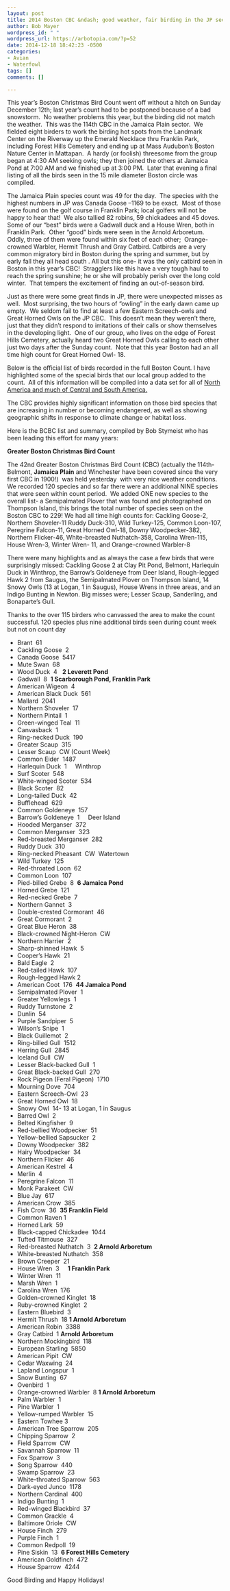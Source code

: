 ```yaml
---
layout: post
title: 2014 Boston CBC &ndash; good weather, fair birding in the JP sector
author: Bob Mayer
wordpress_id: " "
wordpress_url: https://arbotopia.com/?p=52
date: 2014-12-18 18:42:23 -0500
categories:
- Avian
- Waterfowl
tags: []
comments: []

---
```

This year’s Boston Christmas Bird Count went off without a hitch on Sunday December 12th; last year’s count had to be postponed because of a bad snowstorm.  No weather problems this year, but the birding did not match the weather.  This was the 114th CBC in the Jamaica Plain sector.  We fielded eight birders to work the birding hot spots from the Landmark Center on the Riverway up the Emerald Necklace thru Franklin Park, including Forest Hills Cemetery and ending up at Mass Audubon’s Boston Nature Center in Mattapan.  A hardy (or foolish) threesome from the group began at 4:30 AM seeking owls; they then joined the others at Jamaica Pond at 7:00 AM and we finished up at 3:00 PM.  Later that evening a final listing of all the birds seen in the 15 mile diameter Boston circle was compiled.

The Jamaica Plain species count was 49 for the day.  The species with the highest numbers in JP was Canada Goose –1169 to be exact.  Most of those were found on the golf course in Franklin Park; local golfers will not be happy to hear that!  We also tallied 82 robins, 59 chickadees and 45 doves.  Some of our “best” birds were a Gadwall duck and a House Wren, both in Franklin Park.  Other “good” birds were seen in the Arnold Arboretum.  Oddly, three of them were found within six feet of each other;  Orange-crowned Warbler, Hermit Thrush and Gray Catbird. Catbirds are a very common migratory bird in Boston during the spring and summer, but by early fall they all head south . All but this one- it was the only catbird seen in Boston in this year’s CBC!  Stragglers like this have a very tough haul to reach the spring sunshine; he or she will probably perish over the long cold winter.  That tempers the excitement of finding an out-of-season bird.

Just as there were some great finds in JP, there were unexpected misses as well.  Most surprising, the two hours of “owling” in the early dawn came up empty.  We seldom fail to find at least a few Eastern Screech-owls and Great Horned Owls on the JP CBC.  This doesn’t mean they weren’t there, just that they didn’t respond to imitations of their calls or show themselves in the developing light.  One of our group, who lives on the edge of Forest Hills Cemetery, actually heard two Great Horned Owls calling to each other just two days after the Sunday count.  Note that this year Boston had an all time high count for Great Horned Owl- 18.

Below is the official list of birds recorded in the full Boston Count. I have highlighted some of the special birds that our local group added to the count.  All of this information will be compiled into a data set for all of [North America and much of Central and South America.](http://birds.audubon.org/american-birds-annual-summary-christmas-bird-count)

The CBC provides highly significant information on those bird species that are increasing in number or becoming endangered, as well as showing geographic shifts in response to climate change or habitat loss.

Here is the BCBC list and summary, compiled by Bob Stymeist who has been leading this effort for many years:

**Greater Boston Christmas Bird Count**

The 42nd Greater Boston Christmas Bird Count (CBC) (actually the 114th- Belmont, **Jamaica Plain** and Winchester have been covered since the very first CBC in 1900!)  was held yesterday  with very nice weather conditions. We recorded 120 species and so far there were an additional NINE species that were seen within count period.  We added ONE new species to the overall list- a Semipalmated Plover that was found and photographed on Thompson Island, this brings the total number of species seen on the Boston CBC to 229!
We had all time high counts for: Cackling Goose-2, Northern Shoveler-11 Ruddy Duck-310, Wild Turkey-125, Common Loon-107, Peregrine Falcon-11, Great Horned Owl-18, Downy Woodpecker-382, Northern Flicker-46, White-breasted Nuthatch-358, Carolina Wren-115, House Wren-3, Winter Wren- 11, and Orange-crowned Warbler-8

There were many highlights and as always the case a few birds that were surprisingly missed: Cackling Goose 2 at Clay Pit Pond, Belmont, Harlequin Duck in Winthrop, the Barrow’s Goldeneye from Deer Island, Rough-legged Hawk 2 from Saugus, the Semipalmated Plover on Thompson Island, 14 Snowy Owls (13 at Logan, 1 in Saugus), House Wrens in three areas, and an Indigo Bunting in Newton. Big misses were; Lesser Scaup, Sanderling, and Bonaparte’s Gull.

Thanks to the over 115 birders who canvassed the area to make the count successful. 120 species plus nine additional birds seen during count week but not on count day

* Brant  61
* Cackling Goose  2
* Canada Goose  5417
* Mute Swan  68
* Wood Duck  4   **2 Leverett Pond**
* Gadwall  8  **1 Scarborough Pond, Franklin Park**
* American Wigeon  4
* American Black Duck  561
* Mallard  2041
* Northern Shoveler  17
* Northern Pintail  1
* Green-winged Teal  11
* Canvasback  1
* Ring-necked Duck  190
* Greater Scaup  315
* Lesser Scaup  CW (Count Week)
* Common Eider  1487
* Harlequin Duck  1     Winthrop
* Surf Scoter  548
* White-winged Scoter  534
* Black Scoter  82
* Long-tailed Duck  42
* Bufflehead  629
* Common Goldeneye  157
* Barrow’s Goldeneye  1     Deer Island
* Hooded Merganser  372
* Common Merganser  323
* Red-breasted Merganser  282
* Ruddy Duck  310
* Ring-necked Pheasant  CW  Watertown
* Wild Turkey  125
* Red-throated Loon  62
* Common Loon  107
* Pied-billed Grebe  8  **6 Jamaica Pond**
* Horned Grebe  121
* Red-necked Grebe  7
* Northern Gannet  3
* Double-crested Cormorant  46
* Great Cormorant  2
* Great Blue Heron  38
* Black-crowned Night-Heron  CW
* Northern Harrier  2
* Sharp-shinned Hawk  5
* Cooper’s Hawk  21
* Bald Eagle  2
* Red-tailed Hawk  107
* Rough-legged Hawk 2
* American Coot  176  **44 Jamaica Pond**
* Semipalmated Plover  1
* Greater Yellowlegs  1
* Ruddy Turnstone  2
* Dunlin  54
* Purple Sandpiper  5
* Wilson’s Snipe  1
* Black Guillemot  2
* Ring-billed Gull  1512
* Herring Gull  2845
* Iceland Gull  CW
* Lesser Black-backed Gull  1
* Great Black-backed Gull  270
* Rock Pigeon (Feral Pigeon)  1710
* Mourning Dove  704
* Eastern Screech-Owl  23
* Great Horned Owl  18
* Snowy Owl  14- 13 at Logan, 1 in Saugus
* Barred Owl  2
* Belted Kingfisher  9
* Red-bellied Woodpecker  51
* Yellow-bellied Sapsucker  2
* Downy Woodpecker  382
* Hairy Woodpecker  34
* Northern Flicker  46
* American Kestrel  4
* Merlin  4
* Peregrine Falcon  11
* Monk Parakeet  CW
* Blue Jay  617
* American Crow  385
* Fish Crow  36  **35 Franklin Field**
* Common Raven 1
* Horned Lark  59
* Black-capped Chickadee  1044
* Tufted Titmouse  327
* Red-breasted Nuthatch  3  **2 Arnold Arboretum**
* White-breasted Nuthatch  358
* Brown Creeper  21
* House Wren  3     **1 Franklin Park**
* Winter Wren  11
* Marsh Wren  1
* Carolina Wren  176
* Golden-crowned Kinglet  18
* Ruby-crowned Kinglet  2
* Eastern Bluebird  3
* Hermit Thrush  18 **1 Arnold Arboretum**
* American Robin  3388
* Gray Catbird  1 **Arnold Arboretum**
* Northern Mockingbird  118
* European Starling  5850
* American Pipit  CW
* Cedar Waxwing  24
* Lapland Longspur  1
* Snow Bunting  67
* Ovenbird  1
* Orange-crowned Warbler  8 **1 Arnold Arboretum**
* Palm Warbler  1
* Pine Warbler  1
* Yellow-rumped Warbler  15
* Eastern Towhee 3
* American Tree Sparrow  205
* Chipping Sparrow  2
* Field Sparrow  CW
* Savannah Sparrow  11
* Fox Sparrow  3
* Song Sparrow  440
* Swamp Sparrow  23
* White-throated Sparrow  563
* Dark-eyed Junco  1178
* Northern Cardinal  400
* Indigo Bunting  1
* Red-winged Blackbird  37
* Common Grackle  4
* Baltimore Oriole  CW
* House Finch  279
* Purple Finch  1
* Common Redpoll  19
* Pine Siskin  13  **6 Forest Hills Cemetery**
* American Goldfinch  472
* House Sparrow  4244

Good Birding and Happy Holidays!